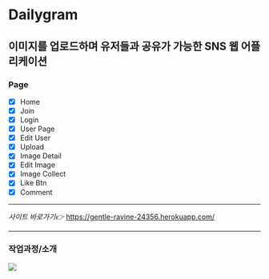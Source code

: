 # Dailygram

## 이미지를 업로드하며 유저들과 공유가 가능한 SNS 웹 어플리케이션

### Page

- [x] Home
- [x] Join
- [x] Login
- [x] User Page
- [x] Edit User
- [x] Upload
- [x] Image Detail
- [x] Edit Image
- [x] Image Collect
- [x] Like Btn
- [x] Comment

---

_사이트 바로가기👉_ https://gentle-ravine-24356.herokuapp.com/

---

### 작업과정/소개

<img src="http://kyunga.co.kr/images/dailygramProcess.jpg">
